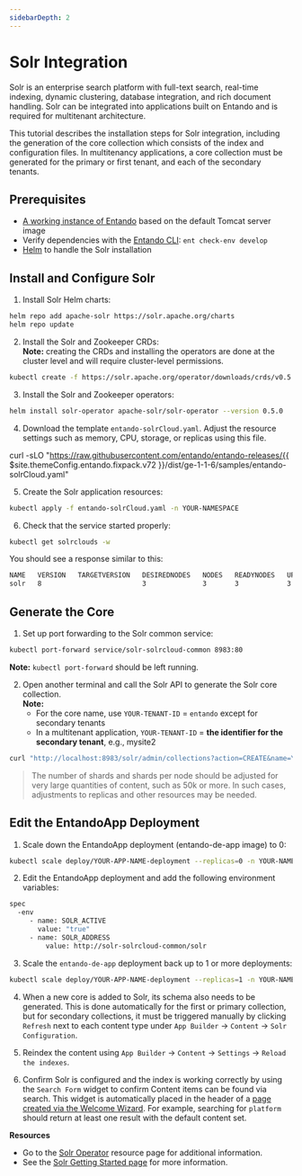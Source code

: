 ```yaml
---
sidebarDepth: 2
---
```


# Solr Integration
Solr is an enterprise search platform with full-text search, real-time indexing, dynamic clustering, database integration, and rich document handling. Solr can be integrated into applications built on Entando and is required for multitenant architecture.

This tutorial describes the installation steps for Solr integration, including the generation of the core collection which consists of the index and configuration files. In multitenancy applications, a core collection must be generated for the primary or first tenant, and each of the secondary tenants. 

## Prerequisites
* [A working instance of Entando](../../docs/getting-started/README.md) based on the default Tomcat server image
* Verify dependencies with the [Entando CLI](../../docs/getting-started/entando-cli.md): `ent check-env develop`
* [Helm](https://helm.sh/docs/intro/install/) to handle the Solr installation

## Install and Configure Solr 
 
1. Install Solr Helm charts:  
``` bash
helm repo add apache-solr https://solr.apache.org/charts
helm repo update
```  
2. Install the Solr and Zookeeper CRDs:  
**Note:** creating the CRDs and installing the operators are done at the cluster level and will require cluster-level permissions.
``` bash
kubectl create -f https://solr.apache.org/operator/downloads/crds/v0.5.0/all-with-dependencies.yaml
```
3. Install the Solr and Zookeeper operators:
``` bash
helm install solr-operator apache-solr/solr-operator --version 0.5.0
```
4. Download the template `entando-solrCloud.yaml`. Adjust the resource settings such as memory, CPU, storage, or replicas using this file.

<EntandoCode>curl -sLO "https://raw.githubusercontent.com/entando/entando-releases/{{ $site.themeConfig.entando.fixpack.v72 }}/dist/ge-1-1-6/samples/entando-solrCloud.yaml"</EntandoCode>

5. Create the Solr application resources:
``` bash
kubectl apply -f entando-solrCloud.yaml -n YOUR-NAMESPACE
``` 
6. Check that the service started properly:
``` bash
kubectl get solrclouds -w
```
You should see a response similar to this:
``` bash
NAME   VERSION   TARGETVERSION   DESIREDNODES   NODES   READYNODES   UPTODATENODES   AGE
solr   8                         3              3       3            3               79m
```

## Generate the Core

1. Set up port forwarding to the Solr common service:
``` bash
kubectl port-forward service/solr-solrcloud-common 8983:80
```
**Note:** `kubectl port-forward` should be left running.

2. Open another terminal and call the Solr API to generate the Solr core collection.    
**Note:** 
    * For the core name, use `YOUR-TENANT-ID` = `entando` except for secondary tenants  
    * In a multitenant application, `YOUR-TENANT-ID` = **the identifier for the secondary tenant**, e.g., mysite2

``` bash
curl "http://localhost:8983/solr/admin/collections?action=CREATE&name=YOUR-TENANT-ID&numShards=1&replicationFactor=3&maxShardsPerNode=2"
```

>The number of shards and shards per node should be adjusted for very large quantities of content, such as 50k or more. In such cases, adjustments to replicas and other resources may be needed.

## Edit the EntandoApp Deployment
1. Scale down the EntandoApp deployment (entando-de-app image) to 0:
``` bash
kubectl scale deploy/YOUR-APP-NAME-deployment --replicas=0 -n YOUR-NAMESPACE
```

2. Edit the EntandoApp deployment and add the following environment variables:

``` bash
spec
  -env
     - name: SOLR_ACTIVE
       value: "true"
     - name: SOLR_ADDRESS
	     value: http://solr-solrcloud-common/solr 
```
 
3. Scale the `entando-de-app` deployment back up to 1 or more deployments:
``` bash
kubectl scale deploy/YOUR-APP-NAME-deployment --replicas=1 -n YOUR-NAMESPACE
```

4. When a new core is added to Solr, its schema also needs to be generated. This is done automatically for the first or primary collection, but for secondary collections, it must be triggered manually by clicking `Refresh` next to each content type under `App Builder` → `Content` → `Solr Configuration`.

5. Reindex the content using `App Builder` → `Content` → `Settings` → `Reload the indexes`. 

6. Confirm Solr is configured and the index is working correctly by using the `Search Form` widget to confirm Content items can be found via search. This widget is automatically placed in the header of a [page created via the Welcome Wizard](../../docs/compose/welcome-wizard.md). For example, searching for `platform` should return at least one result with the default content set.

**Resources**

* Go to the [Solr Operator](https://artifacthub.io/packages/helm/apache-solr/solr-operator) resource page for additional information.
* See the [Solr Getting Started page](https://solr.apache.org/guide/7_3/solr-tutorial.html) for more information.